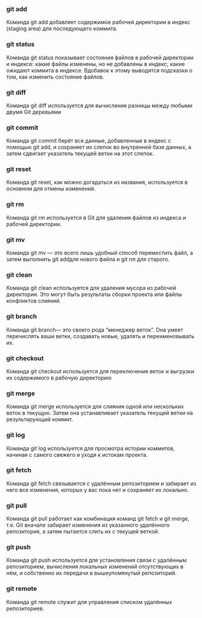 ### git **add**
Команда git add добавляет содержимое рабочей директории в индекс (staging area) для последующего коммита.

### git **status**
Команда git status показывает состояния файлов в рабочей директории и индексе: какие файлы изменены, но не добавлены в индекс; какие ожидают коммита в индексе. Вдобавок к этому выводятся подсказки о том, как изменить состояние файлов.

### git **diff**
Команда git diff используется для вычисления разницы между любыми двумя Git деревьями 

### git **commit**
Команда git commit берёт все данные, добавленные в индекс с помощью git add, и сохраняет их слепок во внутренней базе данных, а затем сдвигает указатель текущей ветки на этот слепок.

### git **reset**
Команда git reset, как можно догадаться из названия, используется в основном для отмены изменений.

### git **rm**
Команда git rm используется в Git для удаления файлов из индекса и рабочей директории. 

### git  **mv**
Команда git mv — это всего лишь удобный способ переместить файл, а затем выполнить git addдля нового файла и git rm для старого.

### git **clean**
Команда git clean используется для удаления мусора из рабочей директории. Это могут быть результаты сборки проекта или файлы конфликтов слияний.

### git **branch**
Команда git branch— это своего рода “менеджер веток”. Она умеет перечислять ваши ветки, создавать новые, удалять и переименовывать их.

### git **checkout**
Команда git checkout используется для переключения веток и выгрузки их содержимого в рабочую директорию

### git **merge**
Команда git merge используется для слияния одной или нескольких веток в текущую. Затем она устанавливает указатель текущей ветки на результирующий коммит.

### git **log**
Команда git log используется для просмотра истории коммитов, начиная с самого свежего и уходя к истокам проекта. 

### git **fetch**
Команда git fetch связывается с удалённым репозиторием и забирает из него все изменения, которых у вас пока нет и сохраняет их локально.

### git **pull**
Команда git pull работает как комбинация команд git fetch и git merge, т.е. Git вначале забирает изменения из указанного удалённого репозитория, а затем пытается слить их с текущей веткой.

### git **push**
Команда git push используется для установления связи с удалённым репозиторием, вычисления локальных изменений отсутствующих в нём, и собственно их передачи в вышеупомянутый репозиторий. 

### git **remote**
Команда git remote служит для управления списком удалённых репозиториев. 